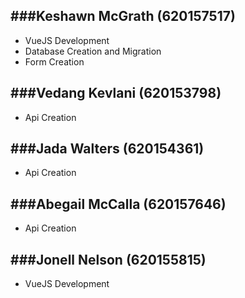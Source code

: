 ## ###**Keshawn McGrath (620157517)**
- VueJS Development
- Database Creation and Migration
- Form Creation 

## ###**Vedang Kevlani (620153798)**
- Api Creation

## ###**Jada Walters (620154361)**
- Api Creation

## ###**Abegail McCalla (620157646)**
- Api Creation

## ###**Jonell Nelson (620155815)**
- VueJS Development
